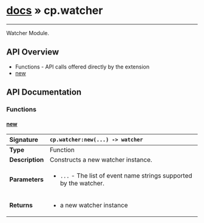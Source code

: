 # [docs](index.md) » cp.watcher
---

Watcher Module.

## API Overview
* Functions - API calls offered directly by the extension
 * [new](#new)

## API Documentation

### Functions

#### [new](#new)
| <span style="float: left;">**Signature**</span> | <span style="float: left;">`cp.watcher:new(...) -> watcher` </span>                                                          |
| -----------------------------------------------------|---------------------------------------------------------------------------------------------------------|
| **Type**                                             | Function                                                                                         |
| **Description**                                      | Constructs a new watcher instance.                                                                                         |
| **Parameters**                                       | <ul><li>`...` - The list of event name strings supported by the watcher.</li></ul> |
| **Returns**                                          | <ul><li>a new watcher instance</li></ul>          |

